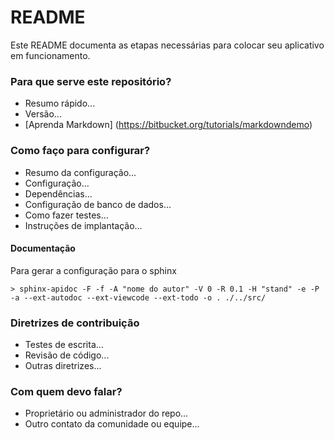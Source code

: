 # README #

Este README documenta as etapas necessárias para colocar seu aplicativo em funcionamento.

### Para que serve este repositório? ###

* Resumo rápido...
* Versão...
* [Aprenda Markdown] (https://bitbucket.org/tutorials/markdowndemo)

### Como faço para configurar? ###

* Resumo da configuração...
* Configuração...
* Dependências...
* Configuração de banco de dados...
* Como fazer testes...
* Instruções de implantação...

#### Documentação ####

Para gerar a configuração para o sphinx

`> sphinx-apidoc -F -f -A "nome do autor" -V 0 -R 0.1 -H "stand" -e -P -a --ext-autodoc --ext-viewcode --ext-todo -o . ./../src/`

### Diretrizes de contribuição ###

* Testes de escrita...
* Revisão de código...
* Outras diretrizes...

### Com quem devo falar? ###

* Proprietário ou administrador do repo...
* Outro contato da comunidade ou equipe...

